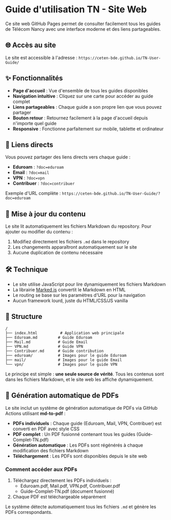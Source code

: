 # Guide d'utilisation TN - Site Web

Ce site web GitHub Pages permet de consulter facilement tous les guides de Télécom Nancy avec une interface moderne et des liens partageables.

## 🌐 Accès au site

Le site est accessible à l'adresse : `https://ceten-bde.github.io/TN-User-Guide/`

## ✨ Fonctionnalités

- **Page d'accueil** : Vue d'ensemble de tous les guides disponibles
- **Navigation intuitive** : Cliquez sur une carte pour accéder au guide complet
- **Liens partageables** : Chaque guide a son propre lien que vous pouvez partager
- **Bouton retour** : Retournez facilement à la page d'accueil depuis n'importe quel guide
- **Responsive** : Fonctionne parfaitement sur mobile, tablette et ordinateur

## 🔗 Liens directs

Vous pouvez partager des liens directs vers chaque guide :

- **Eduroam** : `?doc=eduroam`
- **Email** : `?doc=mail`
- **VPN** : `?doc=vpn`
- **Contribuer** : `?doc=contribuer`

Exemple d'URL complète : `https://ceten-bde.github.io/TN-User-Guide/?doc=eduroam`

## 📝 Mise à jour du contenu

Le site lit automatiquement les fichiers Markdown du repository. Pour ajouter ou modifier du contenu :

1. Modifiez directement les fichiers `.md` dans le repository
2. Les changements apparaîtront automatiquement sur le site
3. Aucune duplication de contenu nécessaire

## 🛠️ Technique

- Le site utilise JavaScript pour lire dynamiquement les fichiers Markdown
- La librairie [Marked.js](https://marked.js.org/) convertit le Markdown en HTML
- Le routing se base sur les paramètres d'URL pour la navigation
- Aucun framework lourd, juste du HTML/CSS/JS vanilla

## 📂 Structure

```
/
├── index.html          # Application web principale
├── Eduroam.md         # Guide Eduroam
├── Mail.md            # Guide Email
├── VPN.md             # Guide VPN
├── Contribuer.md      # Guide contribution
├── eduroam/           # Images pour le guide Eduroam
├── mail/              # Images pour le guide Email
└── vpn/               # Images pour le guide VPN
```

Le principe est simple : **une seule source de vérité**. Tous les contenus sont dans les fichiers Markdown, et le site web les affiche dynamiquement.

## 📄 Génération automatique de PDFs

Le site inclut un système de génération automatique de PDFs via GitHub Actions utilisant **md-to-pdf** :

- **PDFs individuels** : Chaque guide (Eduroam, Mail, VPN, Contribuer) est converti en PDF avec style CSS
- **PDF complet** : Un PDF fusionné contenant tous les guides (Guide-Complet-TN.pdf)
- **Génération automatique** : Les PDFs sont régénérés à chaque modification des fichiers Markdown
- **Téléchargement** : Les PDFs sont disponibles depuis le site web

### Comment accéder aux PDFs

1. Téléchargez directement les PDFs individuels :
   - Eduroam.pdf, Mail.pdf, VPN.pdf, Contribuer.pdf
   - Guide-Complet-TN.pdf (document fusionné)
2. Chaque PDF est téléchargeable séparément

Le système détecte automatiquement tous les fichiers `.md` et génère les PDFs correspondants.
